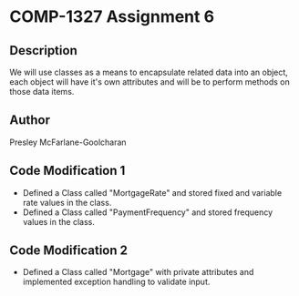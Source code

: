 # COMP-1327 Assignment 6

## Description

We will use classes as a means to encapsulate related data into an object, each object will have it's own attributes
and will be to perform methods on those data items.

## Author

Presley McFarlane-Goolcharan

## Code Modification 1

- Defined a Class called "MortgageRate" and stored fixed and variable rate values in the class.
- Defined a Class called "PaymentFrequency" and stored frequency values in the class.

## Code Modification 2

- Defined a Class called "Mortgage"  with private attributes and implemented exception handling to validate input.

